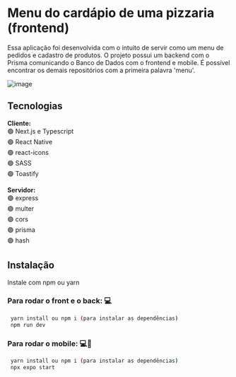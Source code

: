 # Menu do cardápio de uma pizzaria (frontend)

Essa aplicação foi desenvolvida com o intuito de servir como um menu de pedidos e cadastro de produtos. O projeto possui um backend com o Prisma comunicando
o Banco de Dados com o frontend e mobile. É possível encontrar os demais repositórios com a primeira palavra 'menu'.

![image](https://user-images.githubusercontent.com/78622458/215358243-0f3639c9-a9d3-45bb-9df8-7ad0c3468db0.png)

## Tecnologias

**Cliente:** <br/>
🟢 Next.js e Typescript <br/>
🟢 React Native <br/>
🟢 react-icons <br/>
🟢 SASS <br/>
🟢 Toastify 

**Servidor:** <br/>
🟣 express <br/>
🟣 multer <br/>
🟣 cors <br/>
🟣 prisma <br/>
🟣 hash


## Instalação

Instale com npm ou yarn

### Para rodar o front e o back: 💻
```bash
 yarn install ou npm i (para instalar as dependências)
 npm run dev
```

### Para rodar o mobile: 💻📲
```bash
 yarn install ou npm i (para instalar as dependências)
 npx expo start
```
